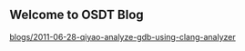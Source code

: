 ## Welcome to OSDT Blog

[blogs/2011-06-28-qiyao-analyze-gdb-using-clang-analyzer](blogs/2011-06-28-qiyao-analyze-gdb-using-clang-analyzer.html)
